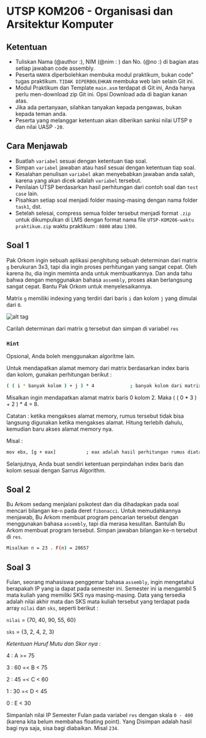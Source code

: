 # UTSP KOM206 - Organisasi dan Arsitektur Komputer

## Ketentuan
- Tuliskan Nama (@author :), NIM (@nim : ) dan No. (@no :) di bagian atas setiap jawaban code assembly.
- Peserta `HANYA` diperbolehkan membuka modul praktikum, bukan code" tugas praktikum. `TIDAK DIPERBOLEHKAN` membuka web lain selain Git ini.
- Modul Praktikum dan Template `main.asm` terdapat di Git ini, Anda hanya perlu men-download zip Git ini. Opsi Download ada di bagian kanan atas.
- Jika ada pertanyaan, silahkan tanyakan kepada pengawas, bukan kepada teman anda.
- Peserta yang melanggar ketentuan akan diberikan sanksi nilai UTSP `0` dan nilai UASP `-20`.


## Cara Menjawab
- Buatlah `variabel` sesuai dengan ketentuan tiap soal.
- Simpan `variabel` jawaban atau hasil sesuai dengan ketentuan tiap soal.
- Kesalahan penulisan `variabel` akan menyebabkan jawaban anda salah, karena yang akan dicek adalah `variabel` tersebut.
- Penilaian UTSP berdasarkan hasil perhitungan dari contoh soal dan `test case` lain.
- Pisahkan setiap soal menjadi folder masing-masing dengan nama folder `task1`, dst.
- Setelah selesai, compress semua folder tersebut menjadi format `.zip` untuk dikumpulkan di LMS dengan format nama file
`UTSP-KOM206-waktu praktikum.zip` waktu praktikum : `0800` atau `1300`.

## Soal 1

Pak Orkom ingin sebuah aplikasi penghitung sebuah determinan dari matrix ` g ` berukuran 3x3, tapi dia ingin proses perhitungan yang sangat cepat.
Oleh karena itu, dia ingin meminta anda untuk membuatkannya. Dan anda tahu bahwa dengan menggunakan bahasa `assembly`, proses akan
berlangsung sangat cepat. Bantu Pak Orkom untuk menyelesaikannya.

Matrix `g` memiliki indexing yang terdiri dari baris `i` dan kolom `j` yang dimulai dari `0`.

![alt tag](http://www.cmsc.uwa.edu.au/__data/assets/image/0010/760546/formula-1.gif)

Carilah determinan dari matrix g tersebut dan simpan di variabel ` res `

### `Hint`

Opsional, Anda boleh menggunakan algoritme lain.

Untuk mendapatkan alamat memory dari matrix berdasarkan index baris dan kolom, gunakan perhitungan berikut :
```bash
( ( i * banyak kolom ) + j ) * 4             ; banyak kolom dari matrix 3x3 = 3
```
Misalkan ingin mendapatkan alamat matrix baris 0 kolom 2. Maka ( ( 0 * 3 ) + 2 ) * 4 = 8.

Catatan : ketika mengakses alamat memory, rumus tersebut tidak bisa langsung digunakan ketika mengakses alamat.
Hitung terlebih dahulu, kemudian baru akses alamat memory nya.

Misal :
```bash
mov ebx, [g + eax]           ; eax adalah hasil perhitungan rumus diatas.
```

Selanjutnya, Anda buat sendiri ketentuan perpindahan index baris dan kolom sesuai dengan Sarrus Algorithm.



## Soal 2

Bu Arkom sedang menjalani psikotest dan dia dihadapkan pada soal mencari bilangan ke-`n` pada deret `fibonacci`. Untuk memudahkannya
menjawab, Bu Arkom membuat program pencarian tersebut dengan menggunakan bahasa `assembly`, tapi dia merasa kesulitan.
Bantulah Bu Arkom membuat program tersebut. Simpan jawaban bilangan ke-n tersebut di `res`.

```bash
Misalkan n = 23 . F(n) = 28657
```

## Soal 3

Fulan, seorang mahasiswa penggemar bahasa `assembly`, ingin mengetahui berapakah IP yang ia dapat pada semester ini.
Semester ini ia mengambil 5 mata kuliah yang memiliki SKS nya masing-masing.
Data yang tersedia adalah nilai akhir mata dan SKS mata kuliah tersebut yang terdapat pada array `nilai` dan `sks`, seperti berikut :

`nilai` = {70, 40, 90, 55, 60}

`sks` = {3, 2, 4, 2, 3}


*Ketentuan Huruf Mutu dan Skor nya :*

4 : A >= 75

3 : 60 =< B < 75

2 : 45 =< C < 60

1 : 30 =< D < 45

0 : E < 30

Simpanlah nilai IP Semester Fulan pada variabel `res` dengan skala `0 - 400` (karena kita belum membahas floating point).
Yang Disimpan adalah hasil bagi nya saja, sisa bagi diabaikan. Misal `234`.